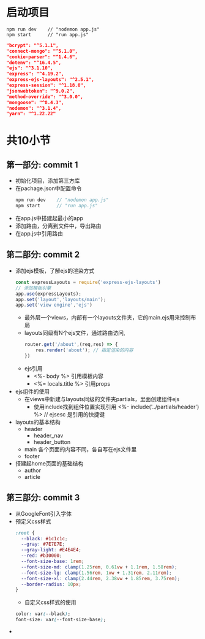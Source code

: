 # 启动项目
    npm run dev    // "nodemon app.js"
    npm start      // "run app.js"
``` json
"bcrypt": "^5.1.1",
"connect-mongo": "^5.1.0",
"cookie-parser": "^1.4.6",
"dotenv": "^16.4.5",
"ejs": "^3.1.10",
"express": "^4.19.2",
"express-ejs-layouts": "^2.5.1",
"express-session": "^1.18.0",
"jsonwebtoken": "^9.0.2",
"method-override": "^3.0.0",
"mongoose": "^8.4.3",
"nodemon": "^3.1.4",
"yarn": "^1.22.22"
```

# 共10小节

## 第一部分: commit 1
- 初始化项目，添加第三方库
- 在pachage.json中配置命令
  ``` js   // 自定义命令
  npm run dev    // "nodemon app.js"
  npm start      // "run app.js"
  ```
- 在app.js中搭建起最小的app
- 添加路由，分离到文件中，导出路由
- 在app.js中引用路由


## 第二部分: commit 2
- 添加ejs模板，了解ejs的渲染方式
    ```  js  //ejs的渲染方式
    const expressLayouts = require('express-ejs-layouts')
    // 添加模板引擎
    app.use(expressLayouts);
    app.set('layout','layouts/main');
    app.set('view engine','ejs')
    ```
  - 最外层一个views，内部有一个layouts文件夹，它的main.ejs用来控制布局
  - layouts同级有N个ejs文件，通过路由访问,
    ``` js  //通过路由访问ejs
    router.get('/about',(req,res) => {
        res.render('about'); // 指定渲染的内容
    })
    ```
  - ejs引用
    - <%- body %>           引用模板内容
    - <%= locals.title %>   引用props
- ejs组件的使用
  - 在views中新建与layouts同级的文件夹partials，里面创建组件ejs
    - 使用include找到组件位置实现引用 <%- include('../partials/header') %>   // ejsesc 是引用的快捷键
- layouts的基本结构
  - header
    - header_nav
    - header_button
  - main  各个页面的内容不同，各自写在ejs文件里
  - footer
- 搭建起home页面的基础结构
  - author
  - article


## 第三部分: commit 3
- 从GoogleFont引入字体
- 预定义css样式
  ``` css //定义css样式
  :root {
    --black: #1c1c1c;
    --gray: #7E7E7E;
    --gray-light: #E4E4E4;
    --red: #b30000;
    --font-size-base: 1rem;
    --font-size-md: clamp(1.25rem, 0.61vw + 1.1rem, 1.58rem);
    --font-size-lg: clamp(1.56rem, 1vw + 1.31rem, 2.11rem);
    --font-size-xl: clamp(2.44rem, 2.38vw + 1.85rem, 3.75rem);
    --border-radius: 10px;
  }
  ```
  - 自定义css样式的使用
  ``` css //var(定义的样式名字)
  color: var(--black);
  font-size: var(--font-size-base);
  ```
- 
